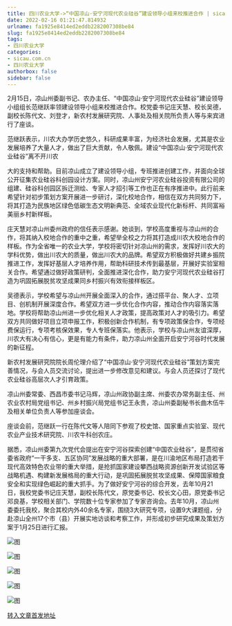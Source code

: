 ```yaml
---
title: 四川农业大学->“中国凉山·安宁河现代农业硅谷”建设领导小组来校推进合作 | sicau.com.cn
date: 2022-02-16 01:21:47.814932
urlname: fa1925e8414ed2eddb2282007308be84
slug: fa1925e8414ed2eddb2282007308be84
tags: 
- 四川农业大学
categories:
- sicau.com.cn
- 四川农业大学
authorbox: false
sidebar: false
---
```

2月15日，凉山州委副书记、农办主任、“中国凉山·安宁河现代农业硅谷”建设领导小组组长范继跃率领建设领导小组来校推进合作。校党委书记庄天慧、校长吴德，副校长陈代文、刘登才，新农村发展研究院、人事处及相关院所负责人等与来宾进行了座谈。

范继跃表示，川农大办学历史悠久，科研成果丰富，为经济社会发展，尤其是农业发展培养了大量人才，做出了巨大贡献，令人敬佩。建设“中国凉山·安宁河现代农业硅谷”离不开川农
<!--more-->
大的支持和帮助。目前凉山成立了建设领导小组，专班推进创建工作，并面向全球公开征集农业硅谷科创园设计方案。同时，凉山州安宁河农业硅谷投资有限公司的组建、硅谷科创园区拆迁测绘、专家人才招引等工作也正在有序推进中。此行前来希望针对初步策划方案开展进一步研讨，深化校地合作，相信在双方共同努力下，将其打造为民族地区绿色低碳生态文明新典范、全域农业现代化新标杆、共同富裕美丽乡村新样板。

庄天慧对凉山州委州政府的信任表示感谢。她谈到，学校高度重视与凉山州的合作，将其纳入校地合作的重中之重，希望举全校之力将其打造成川农大校地合作的样板。作为全省唯一的农业大学，学校将密切针对凉山州的需求，发挥好川农大的学科优势，做出川农大的质量，做出川农大的品牌。希望双方积极做好共建乡振院推进工作，发挥好基层人才培养作用，帮助科研技术传到最基层，开展好实验室相关合作。希望通过做好政策研判，全面推进深化合作，助力安宁河现代农业硅谷打造为巩固拓展脱贫攻坚成果同乡村振兴有效衔接样板区。

吴德表示，学校希望与凉山州开展全面深入的合作，通过搭平台、聚人才、立项目、创机制开展深度合作。希望双方进一步优化合作内容，推动合作内容落实落地。学校将帮助凉山州进一步优化相关人才政策，提高政策对人才的吸引力。希望双方共同做好项目立项申报工作，积极创新合作机制，有专项政策保合作，专项经费保运行，专项考核保效果，专人专班保落实。他表示，学校与凉山州友谊深厚，川农大有决心有信心，更是有能力有条件，助力凉山州全面开启安宁河谷时代发展的新征程。

新农村发展研究院院长周伦理介绍了“中国凉山·安宁河现代农业硅谷”策划方案完善情况，与会人员交流讨论，提出进一步修改意见和建议。与会人员还探讨了现代农业硅谷高层次人才引育政策。

凉山州委常委、西昌市委书记马辉，凉山州政协副主席、州委农办常务副主任、州农业农村局党组书记、州乡村振兴局党组书记王永贵，凉山州委副秘书长曲木伍牛及相关单位负责人等参加座谈会。

座谈会前，范继跃一行在陈代文等人陪同下参观了校史馆、国家重点实验室、现代农业产业技术研究院、川农牛科创农庄。

据悉，凉山州委第九次党代会提出在安宁河谷探索创建“中国农业硅谷”，是贯彻省委省政府“一干多支、五区协同”发展战略的重大部署，是在川渝地区布局打造若干现代高效特色农业带的重大举措，是抢抓国家建设攀西战略资源创新开发试验区等战略机遇、构建新发展格局的重大行动，是巩固拓展脱贫攻坚成果、保障国家粮食安全和实现绿色崛起的重大抓手。为了做好安宁河谷的综合开发，去年10月21日，我校党委书记庄天慧，副校长陈代文，原党委书记、校长文心田，原党委书记邓良基，学校相关部门、学院数十位专家参加了专家咨询会。去年10月，凉山州委委托我校，聚合其校内外40余名专家，围绕3大研究专项，设置9大课题组，分赴凉山全州17个市（县）开展实地访谈和考察工作，并形成初步研究成果及策划方案于1月25日进行汇报。

![图](https://news.sicau.edu.cn/__local/4/0C/6A/4003F263C7FDB74098C85E9E0F3_B5897D7C_F9AF.jpg)

![图](https://news.sicau.edu.cn/__local/1/A8/2B/7B12E6B40A71C53D244D38E7383_F5D9D6A8_10D5B.jpg)

![图](https://news.sicau.edu.cn/__local/C/F3/96/24148B180D79ED809B9AC061EF0_9040AF22_112E0.jpg)

![图](https://news.sicau.edu.cn/__local/E/14/81/DE07B113B70003C2E863287C324_B2105266_F58C.jpg)

![图](https://news.sicau.edu.cn/__local/C/79/27/A26D4EF4A0E2CA941FF3BF2FDDD_D633A7C5_1533F.jpg)

[转入文章首发地址](https://news.sicau.edu.cn/info/1135/66667.htm)
